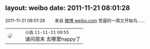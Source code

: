 layout: weibo
date: 2011-11-21 08:01:28
---
<meta name="referrer" content="no-referrer" />

2011-11-21 08:01:28  &nbsp;&nbsp;&nbsp;&nbsp;&nbsp;&nbsp; 来自 <a href="http://weibo.com/" rel="nofollow">微博 weibo.com</a>
苦逼的一周又开始鸟…… ​​​

<table style="width: 100%;">
  <tr>
    <td style="width: 40px;"><img style="border-radius:50%" src="https://tva3.sinaimg.cn/crop.0.0.480.480.50/4d4bc111jw8ejj3t36gwaj20dc0dc769.jpg?KID=imgbed,tva&Expires=1624465193&ssig=MVEEQVLF82"></td>
    <td colspan="2"><small>小齿 11-11-21 09:55</small><br/>请问周末 去哪里happy了</td>
  </tr>
</table>
